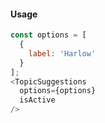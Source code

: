 #### Usage

```js
const options = [
  {
    label: 'Harlow'
  }
];
<TopicSuggestions
  options={options}
  isActive
/>
```